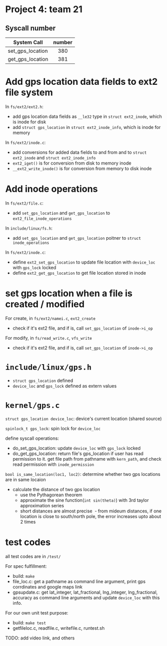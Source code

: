 # Project 4: team 21
## Syscall number

| System Call | number |
| -------- | :--------: |
| set_gps_location | 380 |
| get_gps_location | 381 |


# Add gps location data fields to ext2 file system

In `fs/ext2/ext2.h`:
- add gps location data fields as `__le32` type in `struct ext2_inode`, which is inode for disk
- add `struct gps_location` in `struct ext2_inode_info`, which is inode for memory

In `fs/ext2/inode.c`:
- add conversions for added data fields to and from and to `struct ext2_inode` and `struct ext2_inode_info`
- `ext2_iget()` is for conversion from disk to memory inode
- `__ext2_write_inode()` is for conversion from memory to disk inode

# Add inode operations

In `fs/ext2/file.c`:
- add `set_gps_location` and `get_gps_location` to `ext2_file_inode_operations`

In `include/linux/fs.h`:
- add `set_gps_location` and `get_gps_location` poitner to `struct inode_operations`

In `fs/ext2/inode.c`:
- define `ext2_set_gps_location` to update file location with `device_loc` with `gps_lock` locked
- define `ext2_get_gps_location` to get file location stored in inode

# set gps location when a file is created / modified

For create, in `fs/ext2/namei.c`, `ext2_create`
- check if it's ext2 file, and if is, call `set_gps_location` of `inode->i_op`

For modify, in `fs/read_write.c`, `vfs_write`
- check if it's ext2 file, and if is, call `set_gps_location` of `inode->i_op`

# `include/linux/gps.h`

- `struct gps_location` defined
- `device_loc` and `gps_lock` defined as extern values

# `kernel/gps.c`
`struct gps_location device_loc`: device's current location (shared source)

`spinlock_t gps_lock`: spin lock for `device_loc`

define syscall operations:
- do_set_gps_location: update `device_loc` with `gps_lock` locked
- do_get_gps_location: return file's gps_location if user has read permission to it. get file path from pathname with `kern_path`, and check read permission with `inode_permission`

`bool is_same_location(loc1, loc2)`: determine whether two gps locations are in same locaion
- calculate the distance of two gps location
  - use the Pythagorean theorem
  - approximate the sine function(`int sin(theta)`) with 3rd taylor approximation series
  - short distances are almost precise 
  - from mideum distances, if one location is close to south/north pole, the error increases upto about 2 times
  
# test codes

all test codes are in `/test/`

For spec fulfillment:
- build: `make`
- file_loc.c: get a pathname as command line argument, print gps corrdinates and google maps link
- gpsupdate.c: get lat_integer, lat_fractional, lng_integer, lng_fractional, accuracy as command line arguments and update `device_loc` with this info.

For our own unit test purpose:
- build: `make test`
- getfileloc.c, readfile.c, writefile.c, runtest.sh


TODO: add video link, and others
